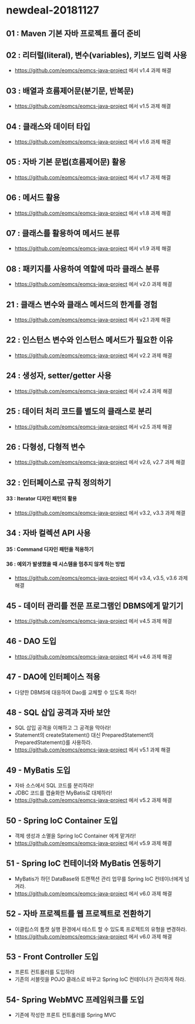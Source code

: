 # newdeal-20181127

## 01 : Maven 기본 자바 프로젝트 폴더 준비

## 02 : 리터럴(literal), 변수(variables), 키보드 입력 사용

- <https://github.com/eomcs/eomcs-java-project> 에서 v1.4 과제 해결

## 03 : 배열과 흐름제어문(분기문, 반복문)

- <https://github.com/eomcs/eomcs-java-project> 에서 v1.5 과제 해결

## 04 : 클래스와 데이터 타입

- <https://github.com/eomcs/eomcs-java-project> 에서 v1.6 과제 해결

## 05 : 자바 기본 문법(흐름제어문) 활용

- <https://github.com/eomcs/eomcs-java-project> 에서 v1.7 과제 해결

## 06 : 메서드 활용

- <https://github.com/eomcs/eomcs-java-project> 에서 v1.8 과제 해결

## 07 : 클래스를 활용하여 메서드 분류

- <https://github.com/eomcs/eomcs-java-project> 에서 v1.9 과제 해결

## 08 : 패키지를 사용하여 역할에 따라 클래스 분류

- <https://github.com/eomcs/eomcs-java-project> 에서 v2.0 과제 해결

## 21 : 클래스 변수와 클래스 메서드의 한계를 경험

- <https://github.com/eomcs/eomcs-java-project> 에서 v2.1 과제 해결

## 22 : 인스턴스 변수와 인스턴스 메서드가 필요한 이유

- <https://github.com/eomcs/eomcs-java-project> 에서 v2.2 과제 해결

## 24 : 생성자, setter/getter 사용

- <https://github.com/eomcs/eomcs-java-project> 에서 v2.4 과제 해결

## 25 : 데이터 처리 코드를 별도의 클래스로 분리

- <https://github.com/eomcs/eomcs-java-project> 에서 v2.5 과제 해결

## 26 : 다형성, 다형적 변수

- <https://github.com/eomcs/eomcs-java-project> 에서 v2.6, v2.7 과제 해결

## 32 : 인터페이스로 규칙 정의하기
  #### 33 : Iterator 디자인 패턴의 활용

- <https://github.com/eomcs/eomcs-java-project> 에서 v3.2, v3.3 과제 해결

## 34 : 자바 컬렉션 API 사용
  #### 35 : Command 디자인 패턴을 적용하기
  #### 36 : 예외가 발생했을 때 시스템을 멈추지 않게 하는 방법
- <https://github.com/eomcs/eomcs-java-project> 에서 v3.4, v3.5, v3.6 과제 해결

## 45 - 데이터 관리를 전문 프로그램인 DBMS에게 맡기기

- <https://github.com/eomcs/eomcs-java-project> 에서 v4.5 과제 해결

## 46 - DAO 도입

- <https://github.com/eomcs/eomcs-java-project> 에서 v4.6 과제 해결

## 47 - DAO에 인터페이스 적용

- 다양한 DBMS에 대응하여 Dao를 교체할 수 있도록 하라!

## 48 - SQL 삽입 공격과 자바 보안

- SQL 삽입 공격을 이해하고 그 공격을 막아라!
- Statement의 createStatement() 대신 PreparedStatement의 PreparedStatement()를 사용하라.
- <https://github.com/eomcs/eomcs-java-project> 에서 v5.1 과제 해결

## 49 - MyBatis 도입

- 자바 소스에서 SQL 코드를 분리하라!
- JDBC 코드를 캡슐화한 MyBatis로 대체하라!
- <https://github.com/eomcs/eomcs-java-project> 에서 v5.2 과제 해결

## 50 - Spring IoC Container 도입

- 객체 생성과 소멸을 Spring IoC Container 에게 맡겨라!
- <https://github.com/eomcs/eomcs-java-project> 에서 v5.9 과제 해결

## 51 - Spring IoC 컨테이너와 MyBatis 연동하기

- MyBatis가 하던 DataBase와 트랜잭션 관리 업무를 Spring IoC 컨테이너에게 넘겨라.
- <https://github.com/eomcs/eomcs-java-project> 에서 v6.0 과제 해결

## 52 - 자바 프로젝트를 웹 프로젝트로 전환하기

- 이클립스의 톰캣 실행 환경에서 테스트 할 수 있도록 프로젝트의 유형을 변경하라.
- <https://github.com/eomcs/eomcs-java-project> 에서 v6.0 과제 해결

## 53 - Front Controller 도입

- 프론트 컨트롤러를 도입하라
- 기존의 서블릿을 POJO 클래스로 바꾸고 Spring IoC 컨테이너가 관리하게 하라.

## 54- Spring WebMVC 프레임워크를 도입

- 기존에 작성한 프론트 컨트롤러를 Spring MVC